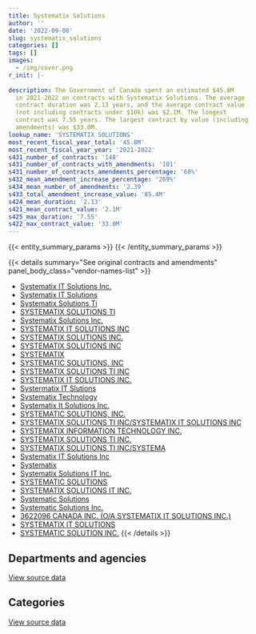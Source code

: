 ```yaml
---
title: Systematix Solutions
author: ''
date: '2022-09-08'
slug: systematix_solutions
categories: []
tags: []
images:
  - /img/cover.png
r_init: |-
  
description: The Government of Canada spent an estimated $45.8M
  in 2021-2022 on contracts with Systematix Solutions. The average
  contract duration was 2.13 years, and the average contract value
  (not including contracts under $10k) was $2.1M. The longest
  contract was 7.55 years. The largest contract by value (including
  amendments) was $33.0M.
lookup_name: 'SYSTEMATIX SOLUTIONS'
most_recent_fiscal_year_total: '45.8M'
most_recent_fiscal_year_year: '2021-2022'
s431_number_of_contracts: '148'
s431_number_of_contracts_with_amendments: '101'
s431_number_of_contracts_amendments_percentage: '68%'
s432_mean_amendment_increase_percentage: '269%'
s434_mean_number_of_amendments: '2.39'
s433_total_amendment_increase_value: '85.4M'
s424_mean_duration: '2.13'
s421_mean_contract_value: '2.1M'
s425_max_duration: '7.55'
s422_max_contract_value: '33.0M'
---
```


<script src="/rmarkdown-libs/htmlwidgets/htmlwidgets.js"></script>
<link href="/rmarkdown-libs/datatables-css/datatables-crosstalk.css" rel="stylesheet" />
<script src="/rmarkdown-libs/datatables-binding/datatables.js"></script>
<script src="/rmarkdown-libs/jquery/jquery-3.6.0.min.js"></script>
<link href="/rmarkdown-libs/dt-core-bootstrap/css/dataTables.bootstrap.min.css" rel="stylesheet" />
<link href="/rmarkdown-libs/dt-core-bootstrap/css/dataTables.bootstrap.extra.css" rel="stylesheet" />
<script src="/rmarkdown-libs/dt-core-bootstrap/js/jquery.dataTables.min.js"></script>
<script src="/rmarkdown-libs/dt-core-bootstrap/js/dataTables.bootstrap.min.js"></script>
<link href="/rmarkdown-libs/crosstalk/css/crosstalk.min.css" rel="stylesheet" />
<script src="/rmarkdown-libs/crosstalk/js/crosstalk.min.js"></script>
<script src="/rmarkdown-libs/htmlwidgets/htmlwidgets.js"></script>
<link href="/rmarkdown-libs/datatables-css/datatables-crosstalk.css" rel="stylesheet" />
<script src="/rmarkdown-libs/datatables-binding/datatables.js"></script>
<script src="/rmarkdown-libs/jquery/jquery-3.6.0.min.js"></script>
<link href="/rmarkdown-libs/dt-core-bootstrap/css/dataTables.bootstrap.min.css" rel="stylesheet" />
<link href="/rmarkdown-libs/dt-core-bootstrap/css/dataTables.bootstrap.extra.css" rel="stylesheet" />
<script src="/rmarkdown-libs/dt-core-bootstrap/js/jquery.dataTables.min.js"></script>
<script src="/rmarkdown-libs/dt-core-bootstrap/js/dataTables.bootstrap.min.js"></script>
<link href="/rmarkdown-libs/crosstalk/css/crosstalk.min.css" rel="stylesheet" />
<script src="/rmarkdown-libs/crosstalk/js/crosstalk.min.js"></script>

{{< entity_summary_params >}}
{{< /entity_summary_params >}}

{{< details summary="See original contracts and amendments" panel_body_class="vendor-names-list" >}}
- [Systematix IT Solutions Inc.](https://search.open.canada.ca/en/ct/?sort=contract_value_f%20desc&page=1&search_text=%22Systematix%20IT%20Solutions%20Inc.%22)
- [Systematix IT Solutions](https://search.open.canada.ca/en/ct/?sort=contract_value_f%20desc&page=1&search_text=%22Systematix%20IT%20Solutions%22)
- [Systematix Solutions Ti](https://search.open.canada.ca/en/ct/?sort=contract_value_f%20desc&page=1&search_text=%22Systematix%20Solutions%20Ti%22)
- [SYSTEMATIX SOLUTIONS TI](https://search.open.canada.ca/en/ct/?sort=contract_value_f%20desc&page=1&search_text=%22SYSTEMATIX%20SOLUTIONS%20TI%22)
- [Systematix Solutions Inc.](https://search.open.canada.ca/en/ct/?sort=contract_value_f%20desc&page=1&search_text=%22Systematix%20Solutions%20Inc.%22)
- [SYSTEMATIX IT SOLUTIONS INC](https://search.open.canada.ca/en/ct/?sort=contract_value_f%20desc&page=1&search_text=%22SYSTEMATIX%20IT%20SOLUTIONS%20INC%22)
- [SYSTEMATIX SOLUTIONS INC.](https://search.open.canada.ca/en/ct/?sort=contract_value_f%20desc&page=1&search_text=%22SYSTEMATIX%20SOLUTIONS%20INC.%22)
- [SYSTEMATIX SOLUTIONS INC](https://search.open.canada.ca/en/ct/?sort=contract_value_f%20desc&page=1&search_text=%22SYSTEMATIX%20SOLUTIONS%20INC%22)
- [SYSTEMATIX](https://search.open.canada.ca/en/ct/?sort=contract_value_f%20desc&page=1&search_text=%22SYSTEMATIX%22)
- [SYSTEMATIC SOLUTIONS, INC](https://search.open.canada.ca/en/ct/?sort=contract_value_f%20desc&page=1&search_text=%22SYSTEMATIC%20SOLUTIONS%2c%20INC%22)
- [SYSTEMATIX SOLUTIONS TI INC](https://search.open.canada.ca/en/ct/?sort=contract_value_f%20desc&page=1&search_text=%22SYSTEMATIX%20SOLUTIONS%20TI%20INC%22)
- [SYSTEMATIX IT SOLUTIONS INC.](https://search.open.canada.ca/en/ct/?sort=contract_value_f%20desc&page=1&search_text=%22SYSTEMATIX%20IT%20SOLUTIONS%20INC.%22)
- [Systermatix IT Slutions](https://search.open.canada.ca/en/ct/?sort=contract_value_f%20desc&page=1&search_text=%22Systermatix%20IT%20Slutions%22)
- [Systematix Technology](https://search.open.canada.ca/en/ct/?sort=contract_value_f%20desc&page=1&search_text=%22Systematix%20Technology%22)
- [Systematix It Solutions Inc.](https://search.open.canada.ca/en/ct/?sort=contract_value_f%20desc&page=1&search_text=%22Systematix%20It%20Solutions%20Inc.%22)
- [SYSTEMATIC SOLUTIONS, INC.](https://search.open.canada.ca/en/ct/?sort=contract_value_f%20desc&page=1&search_text=%22SYSTEMATIC%20SOLUTIONS%2c%20INC.%22)
- [SYSTEMATIX SOLUTIONS TI INC/SYSTEMATIX IT SOLUTIONS INC](https://search.open.canada.ca/en/ct/?sort=contract_value_f%20desc&page=1&search_text=%22SYSTEMATIX%20SOLUTIONS%20TI%20INC%2fSYSTEMATIX%20IT%20SOLUTIONS%20INC%22)
- [SYSTEMATIX INFORMATION TECHNOLOGY INC.](https://search.open.canada.ca/en/ct/?sort=contract_value_f%20desc&page=1&search_text=%22SYSTEMATIX%20INFORMATION%20TECHNOLOGY%20INC.%22)
- [SYSTEMATIX SOLUTIONS TI INC.](https://search.open.canada.ca/en/ct/?sort=contract_value_f%20desc&page=1&search_text=%22SYSTEMATIX%20SOLUTIONS%20TI%20INC.%22)
- [SYSTEMATIX SOLUTIONS TI INC/SYSTEMA](https://search.open.canada.ca/en/ct/?sort=contract_value_f%20desc&page=1&search_text=%22SYSTEMATIX%20SOLUTIONS%20TI%20INC%2fSYSTEMA%22)
- [Systematix IT Solutions Inc](https://search.open.canada.ca/en/ct/?sort=contract_value_f%20desc&page=1&search_text=%22Systematix%20IT%20Solutions%20Inc%22)
- [Systematix](https://search.open.canada.ca/en/ct/?sort=contract_value_f%20desc&page=1&search_text=%22Systematix%22)
- [Systematix Solutions IT Inc.](https://search.open.canada.ca/en/ct/?sort=contract_value_f%20desc&page=1&search_text=%22Systematix%20Solutions%20IT%20Inc.%22)
- [SYSTEMATIC SOLUTIONS](https://search.open.canada.ca/en/ct/?sort=contract_value_f%20desc&page=1&search_text=%22SYSTEMATIC%20SOLUTIONS%22)
- [SYSTEMATIX SOLUTIONS IT INC.](https://search.open.canada.ca/en/ct/?sort=contract_value_f%20desc&page=1&search_text=%22SYSTEMATIX%20SOLUTIONS%20IT%20INC.%22)
- [Systematic Solutions](https://search.open.canada.ca/en/ct/?sort=contract_value_f%20desc&page=1&search_text=%22Systematic%20Solutions%22)
- [Systematic Solutions Inc.](https://search.open.canada.ca/en/ct/?sort=contract_value_f%20desc&page=1&search_text=%22Systematic%20Solutions%20Inc.%22)
- [3622096 CANADA INC. (O/A SYSTEMATIX IT SOLUTIONS INC.)](https://search.open.canada.ca/en/ct/?sort=contract_value_f%20desc&page=1&search_text=%223622096%20CANADA%20INC.%20%28O%2fA%20SYSTEMATIX%20IT%20SOLUTIONS%20INC.%29%22)
- [SYSTEMATIX IT SOLUTIONS](https://search.open.canada.ca/en/ct/?sort=contract_value_f%20desc&page=1&search_text=%22SYSTEMATIX%20IT%20SOLUTIONS%22)
- [SYSTEMATIC SOLUTION INC.](https://search.open.canada.ca/en/ct/?sort=contract_value_f%20desc&page=1&search_text=%22SYSTEMATIC%20SOLUTION%20INC.%22)
{{< /details >}}

## Departments and agencies

<div id="htmlwidget-1" style="width:100%;height:auto;" class="datatables html-widget"></div>
<script type="application/json" data-for="htmlwidget-1">{"x":{"style":"bootstrap","filter":"none","vertical":false,"data":[["<a href=\"/departments/aafc-aac/\">Agriculture and Agri-Food Canada<\/a>","<a href=\"/departments/cbsa-asfc/\">Canada Border Services Agency<\/a>","<a href=\"/departments/cer-rec/\">Canada Energy Regulator<\/a>","<a href=\"/departments/cic/\">Immigration, Refugees and Citizenship Canada<\/a>","<a href=\"/departments/dfatd-maecd/\">Global Affairs Canada<\/a>","<a href=\"/departments/dnd-mdn/\">National Defence<\/a>","<a href=\"/departments/ec/\">Environment and Climate Change Canada<\/a>","<a href=\"/departments/esdc-edsc/\">Employment and Social Development Canada<\/a>","<a href=\"/departments/hc-sc/\">Health Canada<\/a>","<a href=\"/departments/ic/\">Innovation, Science and Economic Development Canada<\/a>","<a href=\"/departments/osfi-bsif/\">Office of the Superintendent of Financial Institutions Canada<\/a>","<a href=\"/departments/pc/\">Parks Canada<\/a>","<a href=\"/departments/pch/\">Canadian Heritage<\/a>","<a href=\"/departments/pwgsc-tpsgc/\">Public Services and Procurement Canada<\/a>","<a href=\"/departments/rcmp-grc/\">Royal Canadian Mounted Police<\/a>","<a href=\"/departments/ssc-spc/\">Shared Services Canada<\/a>","<a href=\"/departments/tbs-sct/\">Treasury Board of Canada Secretariat<\/a>","<a href=\"/departments/tc/\">Transport Canada<\/a>"],[1794855.94,459937.83,172398.08,137340.69,null,3847967.24,1192458.75,4535462.19,1409109.08,30271.76,246485.98,278522.66,89295.04,5082686.04,822608.49,60345.56,19047425.26,1251944.92],[1704090.9,591013.86,93714.54,null,35844.65,3791913.68,1077397.81,6011423.11,1412969.65,null,247161.29,279285.73,33865.97,5311136.37,1586987.69,54260.47,14398340.28,559907.76],[1488888,589399.07,41070.19,null,29025.7,3284253.11,909171.83,6323943.14,1446040.07,null,183682.7,396345.75,null,4686127.1,1412927.14,29079.84,16149799.83,139212.04],[4295918.62,227685.67,35666.67,null,null,null,869220.7,6437451.46,1626525.43,null,null,483207.08,null,4538843.99,1158041.67,null,26162453.05,null]],"container":"<table class=\"table table-striped table-hover row-border order-column display\">\n  <thead>\n    <tr>\n      <th>Department<\/th>\n      <th>2018-2019<\/th>\n      <th>2019-2020<\/th>\n      <th>2020-2021<\/th>\n      <th>2021-2022<\/th>\n    <\/tr>\n  <\/thead>\n<\/table>","options":{"order":[[4,"desc"]],"pageLength":10,"autoWidth":true,"columnDefs":[{"targets":1,"render":"function(data, type, row, meta) {\n    return type !== 'display' ? data : DTWidget.formatCurrency(data, \"$\", 2, 3, \",\", \".\", true, null);\n  }"},{"targets":2,"render":"function(data, type, row, meta) {\n    return type !== 'display' ? data : DTWidget.formatCurrency(data, \"$\", 2, 3, \",\", \".\", true, null);\n  }"},{"targets":3,"render":"function(data, type, row, meta) {\n    return type !== 'display' ? data : DTWidget.formatCurrency(data, \"$\", 2, 3, \",\", \".\", true, null);\n  }"},{"targets":4,"render":"function(data, type, row, meta) {\n    return type !== 'display' ? data : DTWidget.formatCurrency(data, \"$\", 2, 3, \",\", \".\", true, null);\n  }"},{"width":"16%","targets":[1,2,3,4]},{"className":"dt-right","targets":[1,2,3,4]}],"orderClasses":false}},"evals":["options.columnDefs.0.render","options.columnDefs.1.render","options.columnDefs.2.render","options.columnDefs.3.render"],"jsHooks":[]}</script>
<p class="text-right">
<a href="https://github.com/GoC-Spending/contracts-data/tree/main/data/out/vendors/systematix_solutions/summary_by_fiscal_year_by_department.csv" class="source-data-link btn btn-link">View source data</a>
</p>

## Categories

<div id="htmlwidget-2" style="width:100%;height:auto;" class="datatables html-widget"></div>
<script type="application/json" data-for="htmlwidget-2">{"x":{"style":"bootstrap","filter":"none","vertical":false,"data":[["<a href=\"/categories/facilities_and_construction/\">Facilities and construction<\/a>","<a href=\"/categories/defence/\">Defence<\/a>","<a href=\"/categories/professional_services/\">Professional services<\/a>","<a href=\"/categories/information_technology/\">Information technology<\/a>","<a href=\"/categories/human_capital/\">Human capital<\/a>"],[66413.98,3781553.26,4305087.9,32306060.4,null],[null,3791913.68,606447.34,32790952.74,null],[null,3284253.11,366843.98,33443535.09,14333.33],[null,null,155939.71,45643407.96,35666.67]],"container":"<table class=\"table table-striped table-hover row-border order-column display\">\n  <thead>\n    <tr>\n      <th>Category<\/th>\n      <th>2018-2019<\/th>\n      <th>2019-2020<\/th>\n      <th>2020-2021<\/th>\n      <th>2021-2022<\/th>\n    <\/tr>\n  <\/thead>\n<\/table>","options":{"order":[[4,"desc"]],"dom":"t","pageLength":30,"autoWidth":true,"columnDefs":[{"targets":1,"render":"function(data, type, row, meta) {\n    return type !== 'display' ? data : DTWidget.formatCurrency(data, \"$\", 2, 3, \",\", \".\", true, null);\n  }"},{"targets":2,"render":"function(data, type, row, meta) {\n    return type !== 'display' ? data : DTWidget.formatCurrency(data, \"$\", 2, 3, \",\", \".\", true, null);\n  }"},{"targets":3,"render":"function(data, type, row, meta) {\n    return type !== 'display' ? data : DTWidget.formatCurrency(data, \"$\", 2, 3, \",\", \".\", true, null);\n  }"},{"targets":4,"render":"function(data, type, row, meta) {\n    return type !== 'display' ? data : DTWidget.formatCurrency(data, \"$\", 2, 3, \",\", \".\", true, null);\n  }"},{"width":"16%","targets":[1,2,3,4]},{"className":"dt-right","targets":[1,2,3,4]}],"orderClasses":false,"lengthMenu":[10,25,30,50,100]}},"evals":["options.columnDefs.0.render","options.columnDefs.1.render","options.columnDefs.2.render","options.columnDefs.3.render"],"jsHooks":[]}</script>
<p class="text-right">
<a href="https://github.com/GoC-Spending/contracts-data/tree/main/data/out/vendors/systematix_solutions/summary_by_fiscal_year_by_category.csv" class="source-data-link btn btn-link">View source data</a>
</p>

